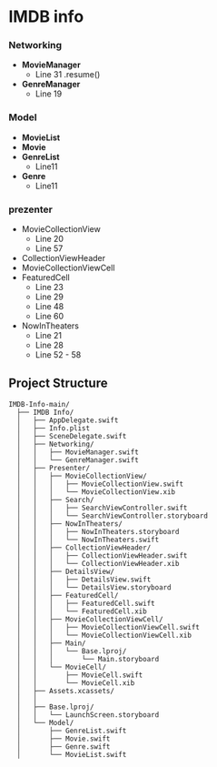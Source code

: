 # IMDB info


### Networking
- **MovieManager**  
  - Line 31 .resume() 
- **GenreManager**  
  - Line 19 

### Model
- **MovieList**  
- **Movie**
- **GenreList**
    - Line11 
- **Genre** 
    - Line11 
### prezenter
- MovieCollectionView
    - Line 20
    - Line 57
- CollectionViewHeader
- MovieCollectionViewCell
- FeaturedCell
    - Line 23
    - Line 29
    - Line 48
    - Line 60
- NowInTheaters
    - Line 21
    - Line 28
    - Line 52 - 58

## Project Structure


```
IMDB-Info-main/ 
  ├── IMDB Info/
  │   ├── AppDelegate.swift
  │   ├── Info.plist
  │   ├── SceneDelegate.swift
  │   ├── Networking/
  │   │   ├── MovieManager.swift
  │   │   └── GenreManager.swift
  │   ├── Presenter/
  │   │   ├── MovieCollectionView/
  │   │   │   ├── MovieCollectionView.swift
  │   │   │   └── MovieCollectionView.xib
  │   │   ├── Search/
  │   │   │   ├── SearchViewController.swift
  │   │   │   └── SearchViewController.storyboard
  │   │   ├── NowInTheaters/
  │   │   │   ├── NowInTheaters.storyboard
  │   │   │   └── NowInTheaters.swift
  │   │   ├── CollectionViewHeader/
  │   │   │   ├── CollectionViewHeader.swift
  │   │   │   └── CollectionViewHeader.xib
  │   │   ├── DetailsView/
  │   │   │   ├── DetailsView.swift
  │   │   │   └── DetailsView.storyboard
  │   │   ├── FeaturedCell/
  │   │   │   ├── FeaturedCell.swift
  │   │   │   └── FeaturedCell.xib
  │   │   ├── MovieCollectionViewCell/
  │   │   │   ├── MovieCollectionViewCell.swift
  │   │   │   └── MovieCollectionViewCell.xib
  │   │   ├── Main/
  │   │   │   └── Base.lproj/
  │   │   │       └── Main.storyboard
  │   │   └── MovieCell/
  │   │       ├── MovieCell.swift
  │   │       └── MovieCell.xib
  │   ├── Assets.xcassets/
  │   │   
  │   ├── Base.lproj/
  │   │   └── LaunchScreen.storyboard
  │   └── Model/
  │       ├── GenreList.swift
  │       ├── Movie.swift
  │       ├── Genre.swift
  │       └── MovieList.swift

```
